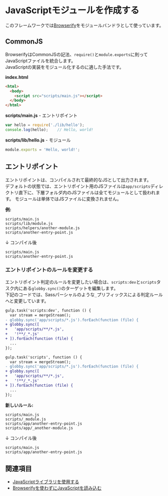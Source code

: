 # JavaScriptモジュールを作成する

このフレームワークでは[Browserify](http://browserify.org/)をモジュールバンドラとして使っています。  

## CommonJS
BrowserifyはCommonJSの記法、`require()`と`module.exports`に則ってJavaScriptファイルを統合します。  
JavaScriptの実装をモジュール化するのに適した手法です。

**index.html**
```html
<html>
  <body>
    <script src="scripts/main.js"></script>
  </body>
</html>
```

**scripts/main.js** - エントリポイント
```js
var hello = require('./lib/hello');
console.log(hello);    // Hello, world!
```

**scripts/lib/hello.js** - モジュール
```js
module.exports = 'Hello, world!';
```

## エントリポイント
エントリポイントは、コンパイルされて最終的なJSとして出力されます。  
デフォルトの状態では、エントリポイント用のJSファイルは`app/scripts`ディレクトリ直下に、下層フォルダ内のJSファイルは全てモジュールとして扱われます。
モジュールは単体ではJSファイルに変換されません。

**例:**

```
scripts/main.js
scripts/lib/module.js
scripts/helpers/another-module.js
scripts/another-entry-point.js
```

↓ コンパイル後

```
scripts/main.js
scripts/another-entry-point.js
```

### エントリポイントのルールを変更する
エントリポイント判定のルールを変更したい場合は、`scripts:dev`と`scripts`タスク内にある`globby.sync()`のターゲットを編集します。  
下記のコードでは、Sassパーシャルのような`_`プリフィックスによる判定ルールへと変更しています。

```diff
gulp.task('scripts:dev', function () {
  var stream = mergeStream();
- globby.sync('app/scripts/*.js').forEach(function (file) {
+ globby.sync([
+   'app/scripts/**/*.js',
+   '!**/_*.js'
+ ]).forEach(function (file) {
  ...
});

gulp.task('scripts', function () {
  var stream = mergeStream();
- globby.sync('app/scripts/*.js').forEach(function (file) {
+ globby.sync([
+   'app/scripts/**/*.js',
+   '!**/_*.js'
+ ]).forEach(function (file) {
  ...
});
```

**新しいルール:**

```
scripts/main.js
scripts/_module.js
scripts/app/another-entry-point.js
scripts/app/_another-module.js
```

↓ コンパイル後

```
scripts/main.js
scripts/app/another-entry-point.js
```

## 関連項目
- [JavaScriptライブラリを使用する](js-libraries.md)
- [Browserifyを使わずにJavaScriptを読み込む](js-without-browserify.md)
